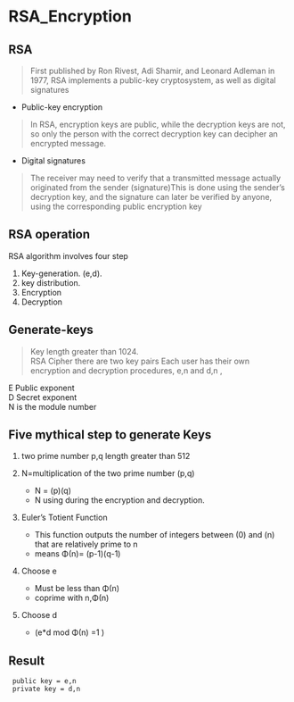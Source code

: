 RSA_Encryption
==========

RSA
-----

> First published by Ron Rivest, Adi Shamir, and Leonard Adleman in 1977, RSA implements a public-key cryptosystem, as well as digital signatures

 * Public-key encryption     
> In RSA, encryption keys are public, while the decryption keys are not, so only the person with the correct decryption key can decipher an encrypted message.

* Digital signatures                          

> The receiver may need to verify that a transmitted message actually originated from the sender (signature)This is done using the sender’s decryption key, and the signature can later be verified by anyone, using the corresponding public encryption key

RSA operation
-----
RSA algorithm involves four step    
 1. Key-generation. (e,d).   
 2. key distribution.    
 3. Encryption     
 4. Decryption   

Generate-keys 
-----
> Key length greater than 1024.   
> RSA Cipher there are two key pairs
> Each user has their own encryption and decryption procedures, e,n and d,n , 
   
   E Public exponent  
   D Secret exponent  
   N is the module number  

Five mythical step to generate Keys 
-----
              
  1.  two prime number p,q length greater than 512                  
      
  2.  N=multiplication of the two prime number (p,q)                      
      * N = (p)(q)                  
      * N using during the encryption and decryption.                   
      
  3.  Euler’s Totient Function 
      *  This function outputs the number of integers between (0) and (n) that are relatively prime to n                                                                           
      *  means  Φ(n)= (p-1)(q-1)                                                             
      
  4.  Choose e                                      
      * Must be less than Φ(n)                 
      * coprime with n,Φ(n)            
      
  5. Choose d   
       * (e*d mod Φ(n) =1 )                         
  
  Result
  ----
     public key = e,n    
     private key = d,n 

